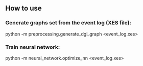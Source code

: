 

## How to use

### Generate graphs set from the event log (XES file):

python -m preprocessing.generate_dgl_graph <event_log.xes>

### Train neural network:

python -m neural_network.optimize_nn <event_log.xes>
